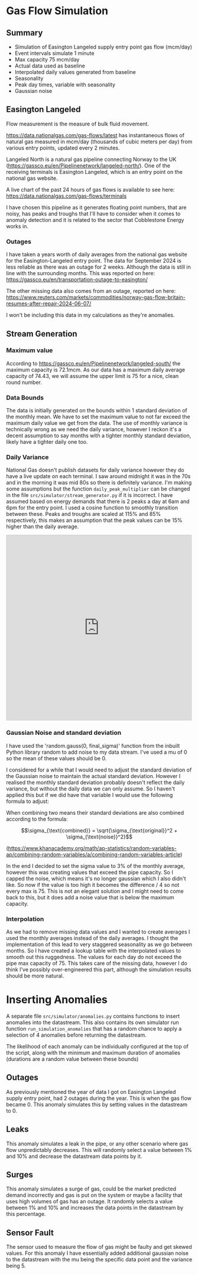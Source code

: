 # Gas Flow Simulation

## Summary

* Simulation of Easington Langeled supply entry point gas flow (mcm/day)
* Event intervals simulate 1 minute
* Max capacity 75 mcm/day
* Actual data used as baseline
* Interpolated daily values generated from baseline
* Seasonality
* Peak day times, variable with seasonality
* Gaussian noise

## Easington Langeled

Flow measurement is the measure of bulk fluid movement.

https://data.nationalgas.com/gas-flows/latest
has instantaneous flows of natural gas measured in mcm/day
(thousands of cubic meters per day) from various entry points,
updated every 2 minutes.

Langeled North is a natural gas pipeline connecting Norway to
the UK (https://gassco.eu/en/Pipelinenetwork/langeled-north/).
One of the receiving terminals is Easington Langeled, which is 
an entry point on the national gas website.

A live chart of the past 24 hours of gas flows is available to
see here: https://data.nationalgas.com/gas-flows/terminals

I have chosen this pipeline as it generates floating point numbers,
that are noisy, has peaks and troughs that I'll have to consider
when it comes to anomaly detection and it is related to the sector
that Cobblestone Energy works in.

### Outages

I have taken a years worth of daily averages from the national gas website
for the Easington-Langeled entry point. The data for September 2024 is less
reliable as there was an outage for 2 weeks. Although the data is still in
line with the surrounding months. This was reported on here:
https://gassco.eu/en/transportation-outage-to-easington/

The other missing data also comes from an outage, reported on here:
https://www.reuters.com/markets/commodities/norway-gas-flow-britain-resumes-after-repair-2024-06-07/

I won't be including this data in my calculations as they're anomalies.

## Stream Generation

### Maximum value

According to https://gassco.eu/en/Pipelinenetwork/langeled-south/ the maximum capacity
is 72.1mcm. As our data has a maximum daily average capacity of 74.43, we will assume
the upper limit is 75 for a nice, clean round number.

### Data Bounds

The data is initially generated on the bounds within 1 standard deviation
of the monthly mean. We have to set the maximum value to not far exceed the maximum
daily value we get from the data. The use of monthly variance is technically wrong
as we need the daily variance, however I reckon it's a decent assumption to say 
months with a tighter monthly standard deviation, likely have a tighter daily
one too.

### Daily Variance

National Gas doesn't publish datasets for daily variance however they do have
a live update on each terminal. I saw around midnight it was in the 70s and in
the morning it was mid 80s so there is definitely variance. I'm making some
assumptions but the function `daily_peak_multiplier` can be changed in the file
`src/simulator/stream_generator.py` if it is incorrect. I have assumed based on
energy demands that there is 2 peaks a day at 6am and 6pm for the entry point.
I used a cosine function to smoothly transition between these. Peaks and troughs
are scaled at 115% and 85% respectively, this makes an assumption that the peak
values can be 15% higher than the daily average.

<iframe src="https://www.desmos.com/calculator/zasgloenaf?embed" width="500" height="500" style="border: 1px solid #ccc" frameborder=0></iframe>

### Gaussian Noise and standard deviation

I have used the 'random.gauss(0, final_sigma)' function from the inbuilt Python library random to add
noise to my data stream. I've used a mu of 0 so the mean of these values should be 0.

I considered for a while that I would need to adjust the standard deviation of the Gaussian noise
to maintain the actual standard deviation. However I realised the monthly standard deviation probably
doesn't reflect the daily variance, but without the daily data we can only assume. So I haven't
applied this but if we did have that variable I would use the following formula to adjust:

When combining two means their standard deviations are also combined according to the formula:

$$\sigma_{\text{combined}} = \sqrt{\sigma_{\text{original}}^2 + \sigma_{\text{noise}}^2}$$

(https://www.khanacademy.org/math/ap-statistics/random-variables-ap/combining-random-variables/a/combining-random-variables-article)

In the end I decided to set the sigma value to 3% of the monthly average, however this was
creating values that exceed the pipe capacity. So I capped the noise, which means it's no
longer gaussian which I also didn't like. So now if the value is too high it becomes the
difference / 4 so not every max is 75. This is not an elegant solution and I might need to
come back to this, but it does add a noise value that is below the maximum capacity.

### Interpolation

As we had to remove missing data values and I wanted to create averages I used the monthly
averages instead of the daily averages. I thought the implementation of this lead to very
staggered seasonality as we go between months. So I have created a lookup table with the
interpolated values to smooth out this ruggedness. The values for each day do not exceed 
the pipe max capacity of 75. This takes care of the missing data, however I do think I've
possibly over-engineered this part, although the simulation results should be more natural.

# Inserting Anomalies

A separate file `src/simulator/anomalies.py` contains functions to insert anomalies into the
datastream. This also contains its own simulator run function `run_simulation_anomalies` that
has a random chance to apply a selection of 4 anomalies before returning the datastream.

The likelihood of each anomaly can be individually configured at the top of the script, along
with the minimum and maximum duration of anomalies (durations are a random value between these
bounds)

## Outages

As previously mentioned the year of data I got on Easington Langeled supply entry point, had
2 outages during the year. This is when the gas flow became 0. This anomaly simulates this by
setting values in the datastream to 0.

## Leaks

This anomaly simulates a leak in the pipe, or any other scenario where gas flow unpredictably
decreases. This will randomly select a value between 1% and 10% and decrease the datastream
data points by it.

## Surges

This anomaly simulates a surge of gas, could be the market predicted demand incorrectly and
gas is put on the system or maybe a facility that uses high volumes of gas has an outage.
It randomly selects a value between 1% and 10% and increases the data points in the 
datastream by this percentage.

## Sensor Fault

The sensor used to measure the flow of gas might be faulty and get skewed values. For this
anomaly I have essentially added additional gaussian noise to the datastream with the mu
being the specific data point and the variance being 5.